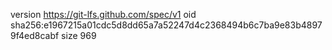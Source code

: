 version https://git-lfs.github.com/spec/v1
oid sha256:e1967215a01cdc5d8dd65a7a52247d4c2368494b6c7ba9e83b48979f4ed8cabf
size 969
